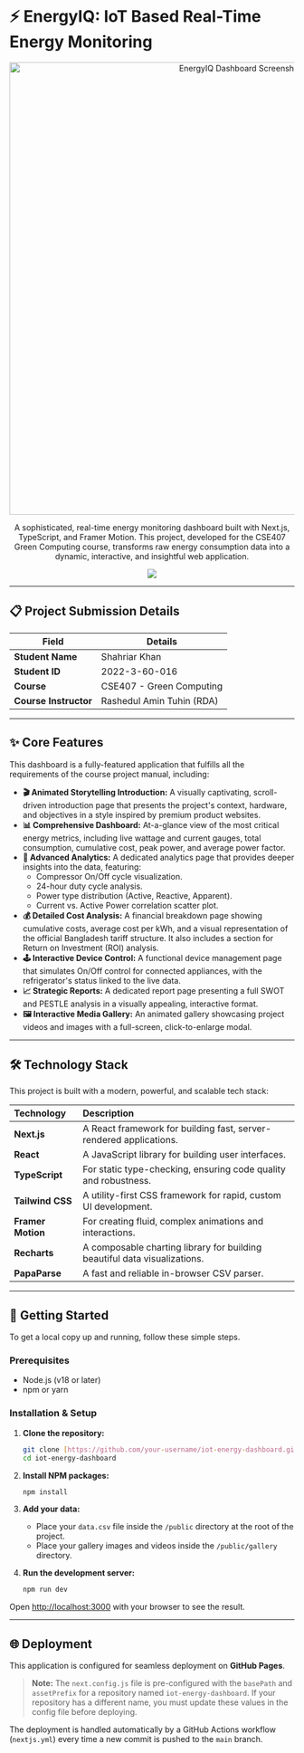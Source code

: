# ⚡️ EnergyIQ: IoT Based Real-Time Energy Monitoring

<p align="center">
  <img src="[https://i.imgur.com/8f1764.png](https://i.imgur.com/Yw3KF8S.png)" alt="EnergyIQ Dashboard Screenshot" width="800"/>
</p>

<p align="center">
  A sophisticated, real-time energy monitoring dashboard built with Next.js, TypeScript, and Framer Motion. This project, developed for the CSE407 Green Computing course, transforms raw energy consumption data into a dynamic, interactive, and insightful web application.
</p>

<p align="center">
  <a href="https://turjo410.github.io/iot-energy-dashboard/" target="_blank">
    <img src="https://img.shields.io/badge/Live-Demo-blue.svg?style=for-the-badge&logo=githubpages" />
  </a>
</p>

---

## 📋 Project Submission Details

| Field                  | Details                               |
| ---------------------- | ------------------------------------- |
| **Student Name** | Shahriar Khan                         |
| **Student ID** | 2022-3-60-016                         |
| **Course** | CSE407 - Green Computing              |
| **Course Instructor** | Rashedul Amin Tuhin (RDA)             |

---

## ✨ Core Features

This dashboard is a fully-featured application that fulfills all the requirements of the course project manual, including:

* **🎬 Animated Storytelling Introduction:** A visually captivating, scroll-driven introduction page that presents the project's context, hardware, and objectives in a style inspired by premium product websites.
* **📊 Comprehensive Dashboard:** At-a-glance view of the most critical energy metrics, including live wattage and current gauges, total consumption, cumulative cost, peak power, and average power factor.
* **🧠 Advanced Analytics:** A dedicated analytics page that provides deeper insights into the data, featuring:
    * Compressor On/Off cycle visualization.
    * 24-hour duty cycle analysis.
    * Power type distribution (Active, Reactive, Apparent).
    * Current vs. Active Power correlation scatter plot.
* **💰 Detailed Cost Analysis:** A financial breakdown page showing cumulative costs, average cost per kWh, and a visual representation of the official Bangladesh tariff structure. It also includes a section for Return on Investment (ROI) analysis.
* **🕹️ Interactive Device Control:** A functional device management page that simulates On/Off control for connected appliances, with the refrigerator's status linked to the live data.
* **📈 Strategic Reports:** A dedicated report page presenting a full SWOT and PESTLE analysis in a visually appealing, interactive format.
* **🖼️ Interactive Media Gallery:** An animated gallery showcasing project videos and images with a full-screen, click-to-enlarge modal.

---

## 🛠️ Technology Stack

This project is built with a modern, powerful, and scalable tech stack:

| Technology | Description |
| :--- | :--- |
| **Next.js** | A React framework for building fast, server-rendered applications. |
| **React** | A JavaScript library for building user interfaces. |
| **TypeScript** | For static type-checking, ensuring code quality and robustness. |
| **Tailwind CSS** | A utility-first CSS framework for rapid, custom UI development. |
| **Framer Motion** | For creating fluid, complex animations and interactions. |
| **Recharts** | A composable charting library for building beautiful data visualizations. |
| **PapaParse** | A fast and reliable in-browser CSV parser. |

---

## 🚀 Getting Started

To get a local copy up and running, follow these simple steps.

### Prerequisites

* Node.js (v18 or later)
* npm or yarn

### Installation & Setup

1.  **Clone the repository:**
    ```sh
    git clone [https://github.com/your-username/iot-energy-dashboard.git](https://github.com/your-username/iot-energy-dashboard.git)
    cd iot-energy-dashboard
    ```

2.  **Install NPM packages:**
    ```sh
    npm install
    ```

3.  **Add your data:**
    * Place your `data.csv` file inside the `/public` directory at the root of the project.
    * Place your gallery images and videos inside the `/public/gallery` directory.

4.  **Run the development server:**
    ```sh
    npm run dev
    ```

Open [http://localhost:3000](http://localhost:3000) with your browser to see the result.

---

## 🌐 Deployment

This application is configured for seamless deployment on **GitHub Pages**.

> **Note:** The `next.config.js` file is pre-configured with the `basePath` and `assetPrefix` for a repository named `iot-energy-dashboard`. If your repository has a different name, you must update these values in the config file before deploying.

The deployment is handled automatically by a GitHub Actions workflow (`nextjs.yml`) every time a new commit is pushed to the `main` branch.
